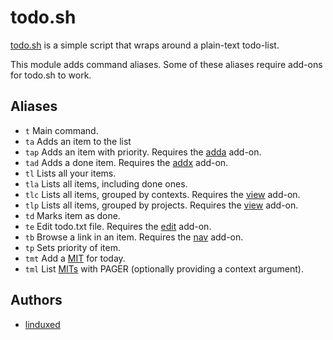 todo.sh
=======

[todo.sh][1] is a simple script that wraps around a plain-text todo-list.

This module adds command aliases. Some of these aliases require add-ons for
todo.sh to work.

Aliases
-------

  - `t` Main command.
  - `ta` Adds an item to the list
  - `tap` Adds an item with priority. Requires the [adda][2] add-on.
  - `tad` Adds a done item. Requires the [addx][2] add-on.
  - `tl` Lists all your items.
  - `tla` Lists all items, including done ones.
  - `tlc` Lists all items, grouped by contexts. Requires the [view][3] add-on.
  - `tlp` Lists all items, grouped by projects. Requires the [view][3] add-on.
  - `td` Marks item as done.
  - `te` Edit todo.txt file. Requires the [edit][4] add-on.
  - `tb` Browse a link in an item. Requires the [nav][5] add-on.
  - `tp` Sets priority of item.
  - `tmt` Add a [MIT][6] for today.
  - `tml` List [MITs][6] with PAGER (optionally providing a context argument).

Authors
-------

  - [linduxed](https://github.com/linduxed)

[1]: http://todotxt.com/
[2]: https://github.com/ginatrapani/todo.txt-cli/wiki/Todo.sh-Add-on-Directory#add-and-do--add-and-pri-in-one-step
[3]: https://github.com/ginatrapani/todo.txt-cli/wiki/Todo.sh-Add-on-Directory#view-summarized-todo-items-report
[4]: https://github.com/ginatrapani/todo.txt-cli/wiki/Todo.sh-Add-on-Directory#edit-open-in-text-editor
[5]: https://github.com/ginatrapani/todo.txt-cli/wiki/Todo.sh-Add-on-Directory#nav-open-items-url-in-browser
[6]: https://github.com/ginatrapani/todo.txt-cli/wiki/Todo.sh-Add-on-Directory#mit-most-important-task
